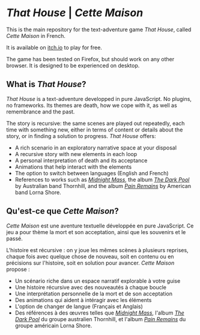 # _That House_ | _Cette Maison_
This is the main repository for the text-adventure game _That House_, called _Cette Maison_ in French.

It is available on [itch.io](https://jrante.itch.io/that-house-v20) to play for free.

The game has been tested on Firefox, but should work on any other browser. It is designed to be experienced on desktop.

## What is _That House_?
_That House_ is a text-adventure developped in pure JavaScript. No plugins, no frameworks. Its themes are death, how we cope with it, as well as remembrance and the past.

The story is recursive: the same scenes are played out repeatedly, each time with something new, either in terms of content or details about the story, or in finding a solution to progress. _That House_ offers:
* A rich scenario in an exploratory narrative space at your disposal
* A recursive story with new elements in each loop
* A personal interpretation of death and its acceptance
* Animations that help interact with the elements
* The option to switch between languages (English and French)
* References to works such as [_Midnight Mass_](https://www.imdb.com/title/tt10574558/), the album [_The Dark Pool_](https://thornhillmelb.bandcamp.com/album/the-dark-pool) by Australian band Thornhill, and the album [_Pain Remains_](https://open.spotify.com/album/1WuqlDJb7Z2ipBhM6ww7QI?si=g39uyaUCRjOaFWZIHK6K0Q) by American band Lorna Shore.


## Qu'est-ce que _Cette Maison_?
_Cette Maison_ est une aventure textuelle développée en pure JavaScript. Ce jeu a pour thème la mort et son acceptation, ainsi que les souvenirs et le passé.

L'histoire est récursive : on y joue les mêmes scènes à plusieurs reprises, chaque fois avec quelque chose de nouveau, soit en contenu ou en précisions sur l'histoire, soit en solution pour avancer. _Cette Maison_ propose :
* Un scénario riche dans un espace narratif explorable à votre guise
* Une histoire récursive avec des nouveautés à chaque boucle
* Une interprétation personnelle de la mort et de son acceptation
* Des animations qui aident à intéragir avec les éléments
* L'option de changer de langue (Français et Anglais)
* Des références à des œuvres telles que [_Midnight Mass_](https://www.imdb.com/title/tt10574558/), l'album [_The Dark Pool_](https://thornhillmelb.bandcamp.com/album/the-dark-pool) du groupe australien Thornhill, et l'album [_Pain Remains_](https://open.spotify.com/album/1WuqlDJb7Z2ipBhM6ww7QI?si=g39uyaUCRjOaFWZIHK6K0Q) du groupe américain Lorna Shore.
